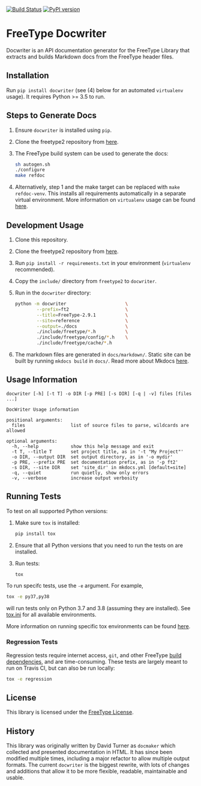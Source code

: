 [![Build Status](https://travis-ci.com/freetype/docwriter.svg?branch=master)](https://travis-ci.com/freetype/docwriter)
[![PyPI version](https://badge.fury.io/py/docwriter.svg)](https://pypi.org/project/docwriter/)

# FreeType Docwriter

Docwriter is an API documentation generator for the FreeType Library that extracts and builds
Markdown docs from the FreeType header files.

## Installation

Run `pip install docwriter` (see (4) below for an automated `virtualenv` usage). It requires
Python >= 3.5 to run.

## Steps to Generate Docs
1.  Ensure `docwriter` is installed using `pip`.

2.  Clone the freetype2 repository from
    [here](http://git.savannah.gnu.org/cgit/freetype/freetype2.git/).

3.  The FreeType build system can be used to generate the docs:

    ```bash
    sh autogen.sh
    ./configure
    make refdoc
    ```

4. Alternatively, step 1 and the make target can be replaced with `make refdoc-venv`. This installs
   all requirements automatically in a separate virtual environment. More information on
   `virtualenv` usage can be found
   [here](http://git.savannah.gnu.org/cgit/freetype/freetype2.git/tree/docs/README).

## Development Usage
1.  Clone this repository.
2.  Clone the freetype2 repository from
    [here](http://git.savannah.gnu.org/cgit/freetype/freetype2.git/).
3.  Run `pip install -r requirements.txt` in your environment (`virtualenv` recommended).
4.  Copy the `include/` directory from `freetype2` to `docwriter`.
5.  Run in the `docwriter` directory:

    ```bash
    python -m docwriter                      \
            --prefix=ft2                     \
            --title=FreeType-2.9.1           \
            --site=reference                 \
            --output=./docs                  \
            ./include/freetype/*.h           \
            ./include/freetype/config/*.h    \
            ./include/freetype/cache/*.h
    ```
6.  The markdown files are generated in `docs/markdown/`. Static site can be built by running
    `mkdocs build` in `docs/`. Read more about Mkdocs
    [here](https://www.mkdocs.org/#building-the-site).

## Usage Information

```
docwriter [-h] [-t T] -o DIR [-p PRE] [-s DIR] [-q | -v] files [files ...]

DocWriter Usage information

positional arguments:
  files                 list of source files to parse, wildcards are allowed

optional arguments:
  -h, --help            show this help message and exit
  -t T, --title T       set project title, as in '-t "My Project"'
  -o DIR, --output DIR  set output directory, as in '-o mydir'
  -p PRE, --prefix PRE  set documentation prefix, as in '-p ft2'
  -s DIR, --site DIR    set 'site_dir' in mkdocs.yml [default=site]
  -q, --quiet           run quietly, show only errors
  -v, --verbose         increase output verbosity
```

## Running Tests

To test on all supported Python versions:

1.  Make sure `tox` is installed:
    ```bash
    pip install tox
    ```

2.  Ensure that all Python versions that you need to run the tests on are installed.

3.  Run tests:
    ```bash
    tox
    ```

To run specifc tests, use the `-e` argument. For example,

```bash
tox -e py37,py38
```

will run tests only on Python 3.7 and 3.8 (assuming they are installed). See [tox.ini](tox.ini) for
all available environments.

More information on running specific tox environments can be found
[here](https://tox.readthedocs.io/en/latest/example/general.html#selecting-one-or-more-environments-to-run-tests-against).

### Regression Tests

Regression tests require internet access, `git`, and other FreeType [build
dependencies](http://git.savannah.gnu.org/cgit/freetype/freetype2.git/tree/README.git), and are
time-consuming. These tests are largely meant to run on Travis CI, but can also be run locally:

```bash
tox -e regression
```

## License

This library is licensed under the [FreeType License](https://www.freetype.org/license.html).

## History

This library was originally written by David Turner as `docmaker` which collected and presented
documentation in HTML. It has since been modified multiple times, including a major refactor to
allow multiple output formats. The current `docwriter` is the biggest rewrite, with lots of changes
and additions that allow it to be more flexible, readable, maintainable and usable.
